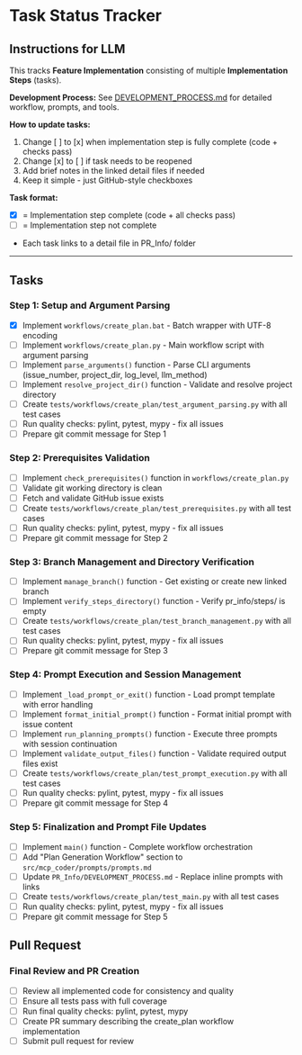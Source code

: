 # Task Status Tracker

## Instructions for LLM

This tracks **Feature Implementation** consisting of multiple **Implementation Steps** (tasks).

**Development Process:** See [DEVELOPMENT_PROCESS.md](./DEVELOPMENT_PROCESS.md) for detailed workflow, prompts, and tools.

**How to update tasks:**
1. Change [ ] to [x] when implementation step is fully complete (code + checks pass)
2. Change [x] to [ ] if task needs to be reopened
3. Add brief notes in the linked detail files if needed
4. Keep it simple - just GitHub-style checkboxes

**Task format:**
- [x] = Implementation step complete (code + all checks pass)
- [ ] = Implementation step not complete
- Each task links to a detail file in PR_Info/ folder

---

## Tasks

### Step 1: Setup and Argument Parsing
- [x] Implement `workflows/create_plan.bat` - Batch wrapper with UTF-8 encoding
- [ ] Implement `workflows/create_plan.py` - Main workflow script with argument parsing
- [ ] Implement `parse_arguments()` function - Parse CLI arguments (issue_number, project_dir, log_level, llm_method)
- [ ] Implement `resolve_project_dir()` function - Validate and resolve project directory
- [ ] Create `tests/workflows/create_plan/test_argument_parsing.py` with all test cases
- [ ] Run quality checks: pylint, pytest, mypy - fix all issues
- [ ] Prepare git commit message for Step 1

### Step 2: Prerequisites Validation
- [ ] Implement `check_prerequisites()` function in `workflows/create_plan.py`
- [ ] Validate git working directory is clean
- [ ] Fetch and validate GitHub issue exists
- [ ] Create `tests/workflows/create_plan/test_prerequisites.py` with all test cases
- [ ] Run quality checks: pylint, pytest, mypy - fix all issues
- [ ] Prepare git commit message for Step 2

### Step 3: Branch Management and Directory Verification
- [ ] Implement `manage_branch()` function - Get existing or create new linked branch
- [ ] Implement `verify_steps_directory()` function - Verify pr_info/steps/ is empty
- [ ] Create `tests/workflows/create_plan/test_branch_management.py` with all test cases
- [ ] Run quality checks: pylint, pytest, mypy - fix all issues
- [ ] Prepare git commit message for Step 3

### Step 4: Prompt Execution and Session Management
- [ ] Implement `_load_prompt_or_exit()` function - Load prompt template with error handling
- [ ] Implement `format_initial_prompt()` function - Format initial prompt with issue content
- [ ] Implement `run_planning_prompts()` function - Execute three prompts with session continuation
- [ ] Implement `validate_output_files()` function - Validate required output files exist
- [ ] Create `tests/workflows/create_plan/test_prompt_execution.py` with all test cases
- [ ] Run quality checks: pylint, pytest, mypy - fix all issues
- [ ] Prepare git commit message for Step 4

### Step 5: Finalization and Prompt File Updates
- [ ] Implement `main()` function - Complete workflow orchestration
- [ ] Add "Plan Generation Workflow" section to `src/mcp_coder/prompts/prompts.md`
- [ ] Update `PR_Info/DEVELOPMENT_PROCESS.md` - Replace inline prompts with links
- [ ] Create `tests/workflows/create_plan/test_main.py` with all test cases
- [ ] Run quality checks: pylint, pytest, mypy - fix all issues
- [ ] Prepare git commit message for Step 5

## Pull Request

### Final Review and PR Creation
- [ ] Review all implemented code for consistency and quality
- [ ] Ensure all tests pass with full coverage
- [ ] Run final quality checks: pylint, pytest, mypy
- [ ] Create PR summary describing the create_plan workflow implementation
- [ ] Submit pull request for review
